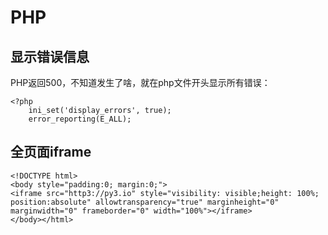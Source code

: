 # PHP

## 显示错误信息

PHP返回500，不知道发生了啥，就在php文件开头显示所有错误：

```
<?php
    ini_set('display_errors', true);
    error_reporting(E_ALL);
```

## 全页面iframe

```
<!DOCTYPE html>
<body style="padding:0; margin:0;">
<iframe src="http3://py3.io" style="visibility: visible;height: 100%; position:absolute" allowtransparency="true" marginheight="0" marginwidth="0" frameborder="0" width="100%"></iframe>
</body></html>
```